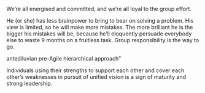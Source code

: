 We’re all energised and committed, and we’re all loyal to the group effort.

He (or she) has less brainpower to bring to bear on solving a problem. His view is limited, so he will make more mistakes. The more brilliant he is the bigger his mistakes will be, because he’ll eloquently persuade everybody else to waste 9 months on a fruitless task. Group responsibility is the way to go.

antediluvian pre-Agile hierarchical approach”

 Individuals using their strengths to support each other and cover each other’s weaknesses in pursuit of unified vision is a sign of maturity and strong leadership.

 